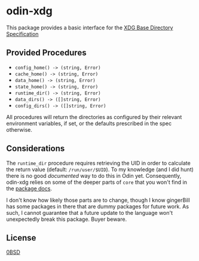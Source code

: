 # odin-xdg

This package provides a basic interface for the [XDG Base Directory Specification](https://specifications.freedesktop.org/basedir-spec/basedir-spec-latest.html)

## Provided Procedures

* `config_home() -> (string, Error)`
* `cache_home() -> (string, Error)`
* `data_home() -> (string, Error)`
* `state_home() -> (string, Error)`
*	`runtime_dir() -> (string, Error)`
* `data_dirs() -> ([]string, Error)`
* `config_dirs() -> ([]string, Error)`

All procedures will return the directories as configured by their relevant environment variables, if set, or the defaults prescribed in the spec otherwise.

## Considerations

The `runtime_dir` procedure requires retrieving the UID in order to calculate the return value (default: `/run/user/$UID`). To my knowledge (and I did hunt) there is no good *documented* way to do this in Odin yet. Consequently, odin-xdg relies on some of the deeper parts of `core` that you won't find in the [package docs](https://pkg.odin-lang.org/).

I don't know how likely those parts are to change, though I know gingerBill has some packages in there that are dummy packages for future work. As such, I cannot guarantee that a future update to the language won't unexpectedly break this package. Buyer beware.

## License

[0BSD](https://opensource.org/license/0bsd/)
